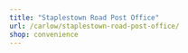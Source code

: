 ```yaml
---
title: "Staplestown Road Post Office"
url: /carlow/staplestown-road-post-office/
shop: convenience
---
```

